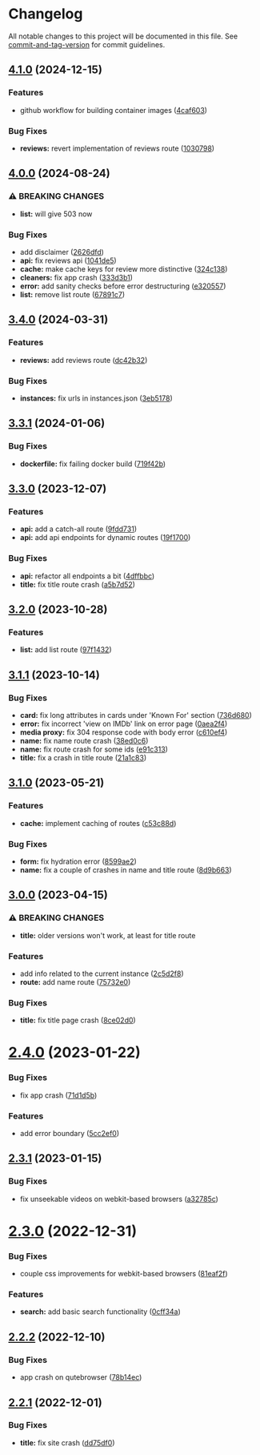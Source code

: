 # Changelog

All notable changes to this project will be documented in this file. See [commit-and-tag-version](https://github.com/absolute-version/commit-and-tag-version) for commit guidelines.

## [4.1.0](https://github.com/zyachel/libremdb/compare/v4.0.0...v4.1.0) (2024-12-15)


### Features

* github workflow for building container images ([4caf603](https://github.com/zyachel/libremdb/commit/4caf603162e17b9bb5c58db004dabb580172e267))


### Bug Fixes

* **reviews:** revert implementation of reviews route ([1030798](https://github.com/zyachel/libremdb/commit/1030798a734c2fa1d123476b24810b953d02146e))

## [4.0.0](https://github.com/zyachel/libremdb/compare/v3.4.0...v4.0.0) (2024-08-24)


### ⚠ BREAKING CHANGES

* **list:** will give 503 now

### Bug Fixes

* add disclaimer ([2626dfd](https://github.com/zyachel/libremdb/commit/2626dfd8ab75b6d05d20e92e8dc98be53017fe66))
* **api:** fix reviews api ([1041de5](https://github.com/zyachel/libremdb/commit/1041de5439604baab5fbc113c31dbad3096a2945))
* **cache:** make cache keys for review more distinctive ([324c138](https://github.com/zyachel/libremdb/commit/324c138ec49cd24e932f9b1f8569c22ca25ebc13))
* **cleaners:** fix app crash ([333d3b1](https://github.com/zyachel/libremdb/commit/333d3b107e36a8455364e5e09fc6064a9745f3b9))
* **error:** add sanity checks before error destructuring ([e320557](https://github.com/zyachel/libremdb/commit/e320557addd4f12f32a638f452a738b5a8f5aa32))
* **list:** remove list route ([67891c7](https://github.com/zyachel/libremdb/commit/67891c765533791a1a276e0669358b935ef9f697))

## [3.4.0](https://github.com/zyachel/libremdb/compare/v3.3.1...v3.4.0) (2024-03-31)


### Features

* **reviews:** add reviews route ([dc42b32](https://github.com/zyachel/libremdb/commit/dc42b3204caf843d0f07fa28572c5ed275bb601d))


### Bug Fixes

* **instances:** fix urls in instances.json ([3eb5178](https://github.com/zyachel/libremdb/commit/3eb517849f279b2453579d0b5c5000e803a13bca))

## [3.3.1](https://github.com/zyachel/libremdb/compare/v3.3.0...v3.3.1) (2024-01-06)


### Bug Fixes

* **dockerfile:** fix failing docker build ([719f42b](https://github.com/zyachel/libremdb/commit/719f42b5e6f6bafc0807986b6198dbbe1cb271ab))

## [3.3.0](https://github.com/zyachel/libremdb/compare/v3.2.0...v3.3.0) (2023-12-07)


### Features

* **api:** add a catch-all route ([9fdd731](https://github.com/zyachel/libremdb/commit/9fdd7311368411d59784977f77d1af103ae16543))
* **api:** add api endpoints for dynamic routes ([19f1700](https://github.com/zyachel/libremdb/commit/19f1700a55867c1fb8d6c11431bd4557e7520de1))


### Bug Fixes

* **api:** refactor all endpoints a bit ([4dffbbc](https://github.com/zyachel/libremdb/commit/4dffbbc0ec870a8f9a56e4ee62e6a6c472552f6a))
* **title:** fix title route crash ([a5b7d52](https://github.com/zyachel/libremdb/commit/a5b7d527833a67f40f992c13bbe391884c0d1f82))

## [3.2.0](https://github.com/zyachel/libremdb/compare/v3.1.1...v3.2.0) (2023-10-28)


### Features

* **list:** add list route ([97f1432](https://github.com/zyachel/libremdb/commit/97f1432ac5d23206229d806b7cb3e04af6dec36f))

## [3.1.1](https://github.com/zyachel/libremdb/compare/v3.1.0...v3.1.1) (2023-10-14)


### Bug Fixes

* **card:** fix long attributes in cards under 'Known For' section ([736d680](https://github.com/zyachel/libremdb/commit/736d6802430a3f4f364915f3df93fc548a51ebf1))
* **error:** fix incorrect 'view on IMDb' link on error page ([0aea2f4](https://github.com/zyachel/libremdb/commit/0aea2f47dad6eb78e319ea1abd8c444f2cba4424))
* **media proxy:** fix 304 response code with body error ([c610ef4](https://github.com/zyachel/libremdb/commit/c610ef4d1be39c122715a0eb200155537e7d6abf))
* **name:** fix name route crash ([38ed0c6](https://github.com/zyachel/libremdb/commit/38ed0c62177532b93f61af4172ffa6e5b9995bdc))
* **name:** fix route crash for some ids ([e91c313](https://github.com/zyachel/libremdb/commit/e91c313f127632f1bd44d190af71bc841bbe87b7))
* **title:** fix a crash in title route ([21a1c83](https://github.com/zyachel/libremdb/commit/21a1c83d95b703fa08cdb96c206626f22d5366c9))

## [3.1.0](https://github.com/zyachel/libremdb/compare/v3.0.0...v3.1.0) (2023-05-21)


### Features

* **cache:** implement caching of routes ([c53c88d](https://github.com/zyachel/libremdb/commit/c53c88db9bf98258547e2ca512f864800821cb1f))


### Bug Fixes

* **form:** fix hydration error ([8599ae2](https://github.com/zyachel/libremdb/commit/8599ae2c5ac11f2818f56c9f7de7666a38b4386c))
* **name:** fix a couple of crashes in name and title route ([8d9b663](https://github.com/zyachel/libremdb/commit/8d9b6630a576b7e8331eb5431cd90d02733b4917))

## [3.0.0](https://github.com/zyachel/libremdb/compare/v2.4.0...v3.0.0) (2023-04-15)


### ⚠ BREAKING CHANGES

* **title:** older versions won't work, at least for title route

### Features

* add info related to the current instance ([2c5d2f8](https://github.com/zyachel/libremdb/commit/2c5d2f86e46a52223f07d573b152bad5174ee2d9))
* **route:** add name route ([75732e0](https://github.com/zyachel/libremdb/commit/75732e00869f9777e87e767a48648996345f02f7))


### Bug Fixes

* **title:** fix title page crash ([8ce02d0](https://github.com/zyachel/libremdb/commit/8ce02d02364c8e1f03a8b16594bc20ee6766a8c6))

# [2.4.0](https://github.com/zyachel/libremdb/compare/v2.3.1...v2.4.0) (2023-01-22)


### Bug Fixes

* fix app crash ([71d1d5b](https://github.com/zyachel/libremdb/commit/71d1d5b34e2866729ae0c96c59ea51e8d1a3dcca))


### Features

* add error boundary ([5cc2ef0](https://github.com/zyachel/libremdb/commit/5cc2ef02cec0b31c5d449e189a054fbef5801f60))



## [2.3.1](https://github.com/zyachel/libremdb/compare/v2.3.0...v2.3.1) (2023-01-15)


### Bug Fixes

* fix unseekable videos on webkit-based browsers ([a32785c](https://github.com/zyachel/libremdb/commit/a32785ce00b638e9079f0924fd9b00f98c077348))



# [2.3.0](https://github.com/zyachel/libremdb/compare/v2.2.2...v2.3.0) (2022-12-31)


### Bug Fixes

* couple css improvements for webkit-based browsers ([81eaf2f](https://github.com/zyachel/libremdb/commit/81eaf2fd5e5980c0c4d59a8805cf541fa8fe51f9))


### Features

* **search:** add basic search functionality ([0cff34a](https://github.com/zyachel/libremdb/commit/0cff34a766b09ba17be2a89f6290889dbf225436))



## [2.2.2](https://github.com/zyachel/libremdb/compare/v2.2.1...v2.2.2) (2022-12-10)


### Bug Fixes

* app crash on qutebrowser ([78b14ec](https://github.com/zyachel/libremdb/commit/78b14ec07955d29403b8b5ae0d449f38eea2bbc5))



## [2.2.1](https://github.com/zyachel/libremdb/compare/v2.2.0...v2.2.1) (2022-12-01)


### Bug Fixes

* **title:** fix site crash ([dd75df0](https://github.com/zyachel/libremdb/commit/dd75df01eb7c03d8945a8bd20ed231a66bd88b8f))
